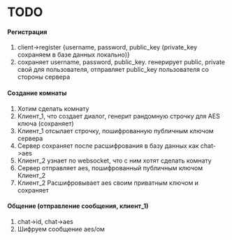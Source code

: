 # TODO

#### Регистрация
1. client->register {username, password, public_key (private_key сохраняем в базе данных локально)}
2. сохраняет username, password, public_key. генерирует public, private свой для пользователя, отправляет public_key пользователя со стороны сервера

#### Создание комнаты
1. Хотим сделать комнату
2. Клиент_1, что создает диалог, генерит рандомную строчку для AES ключа (сохраняет)
3. Клиент_1 отсылает строчку, пошифрованную публичным ключом сервера
4. Сервер сохраняет после расшифрования в базу данных как chat->aes
5. Клиент_2 узнает по websocket, что с ним хотят сделать комнату
6. Сервер отправляет aes, пошифрованный публичным ключом Клиент_2
7. Клиент_2 Расшифровывает aes своим приватным ключом и сохраняет


#### Общение (отправление сообщения, клиент_1)
1. chat->id, chat->aes
2. Шифруем сообщение aes/ом